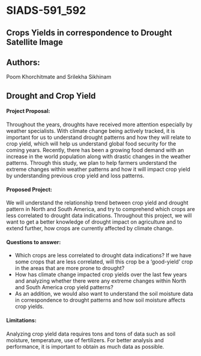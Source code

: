 # SIADS-591_592

## Crops Yields in correspondence to Drought Satellite Image

## Authors: 
Poom Khorchitmate and Srilekha Sikhinam

## Drought and Crop Yield

#### Project Proposal:
Throughout the years, droughts have received more attention especially by weather specialists. With climate change being actively tracked, it is important for us to understand drought patterns and how they will relate to crop yield, which will help us understand global food security for the coming years. Recently, there has been a growing food demand with an increase in the world population along with drastic changes in the weather patterns. Through this study, we plan to help farmers understand the extreme changes within weather patterns and how it will impact crop yield by understanding previous crop yield and loss patterns. 


#### Proposed Project: 
We will understand the relationship trend between crop yield and drought pattern in North and South America, and try to comprehend which crops are less correlated to drought data indications. Throughout this project, we will want to get a better knowledge of drought impact on agriculture and to extend further, how crops are currently affected by climate change. 

#### Questions to answer:
* Which crops are less correlated to drought data indications? If we have some crops that are less correlated, will this crop be a ‘good-yield’ crop in the areas that are more prone to drought? 
* How has climate change impacted crop yields over the last few years and analyzing whether there were any extreme changes within North and South America crop yield patterns?
* As an addition, we would also want to understand the soil moisture data in correspondence to drought patterns and how soil moisture affects crop yields.

#### Limitations: 
Analyzing crop yield data requires tons and tons of data such as soil moisture, temperature, use of fertilizers. For better analysis and performance, it is important to obtain as much data as possible. 

